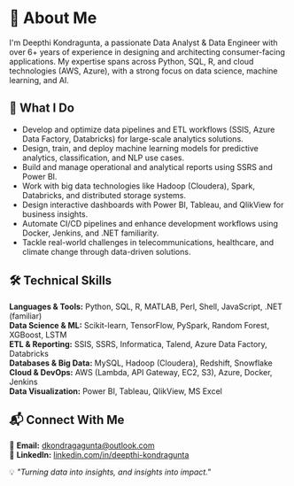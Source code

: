 # 👋 About Me

I'm Deepthi Kondragunta, a passionate Data Analyst & Data Engineer with over 6+ years of experience in designing and architecting consumer-facing applications. My expertise spans across Python, SQL, R, and cloud technologies (AWS, Azure), with a strong focus on data science, machine learning, and AI.

## 🚀 What I Do

- Develop and optimize data pipelines and ETL workflows (SSIS, Azure Data Factory, Databricks) for large-scale analytics solutions.  
- Design, train, and deploy machine learning models for predictive analytics, classification, and NLP use cases.  
- Build and manage operational and analytical reports using SSRS and Power BI.  
- Work with big data technologies like Hadoop (Cloudera), Spark, Databricks, and distributed storage systems.  
- Design interactive dashboards with Power BI, Tableau, and QlikView for business insights.  
- Automate CI/CD pipelines and enhance development workflows using Docker, Jenkins, and .NET familiarity.  
- Tackle real-world challenges in telecommunications, healthcare, and climate change through data-driven solutions.  

## 🛠️ Technical Skills

**Languages & Tools:** Python, SQL, R, MATLAB, Perl, Shell, JavaScript, .NET (familiar)  
**Data Science & ML:** Scikit-learn, TensorFlow, PySpark, Random Forest, XGBoost, LSTM  
**ETL & Reporting:** SSIS, SSRS, Informatica, Talend, Azure Data Factory, Databricks  
**Databases & Big Data:** MySQL, Hadoop (Cloudera), Redshift, Snowflake  
**Cloud & DevOps:** AWS (Lambda, API Gateway, EC2, S3), Azure, Docker, Jenkins  
**Data Visualization:** Power BI, Tableau, QlikView, MS Excel  

## 📬 Connect With Me

📧 **Email:** dkondragagunta@outlook.com  
🔗 **LinkedIn:** [linkedin.com/in/deepthi-kondragunta](https://www.linkedin.com/in/deepthi-kondragunta)  
 


💡 _"Turning data into insights, and insights into impact."_  

